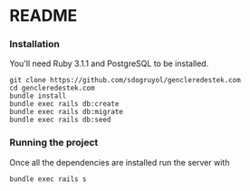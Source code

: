 # README
### Installation

You'll need Ruby 3.1.1 and PostgreSQL to be installed.

```
git clone https://github.com/sdogruyol/gencleredestek.com
cd gencleredestek.com
bundle install
bundle exec rails db:create
bundle exec rails db:migrate
bundle exec rails db:seed
```

### Running the project

Once all the dependencies are installed run the server with

```
bundle exec rails s
```

